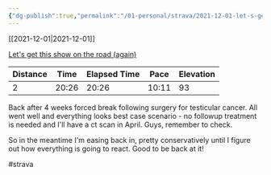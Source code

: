 ```yaml
---
{"dg-publish":true,"permalink":"/01-personal/strava/2021-12-01-let-s-get-this-show-on-the-road-again/"}
---
```



[[2021-12-01\|2021-12-01]]

[Let's get this show on the road (again)](https://www.strava.com/activities/6332504582)

| Distance | Time  | Elapsed Time | Pace  | Elevation |
| -------- | ----- | ------------ | ----- | --------- |
| 2        | 20:26 | 20:26        | 10:11 | 93        |


Back after 4 weeks forced break following surgery for testicular cancer. All went well and everything looks best case scenario - no followup treatment is needed and I'll have a ct scan in April. Guys, remember to check.

So in the meantime I'm easing back in, pretty conservatively until I figure out how everything is going to react. Good to be back at it!

#strava
